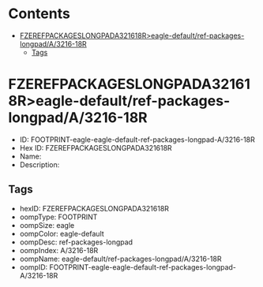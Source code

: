 



Contents
========

* [FZEREFPACKAGESLONGPADA321618R>eagle-default/ref-packages-longpad/A/3216-18R](#fzerefpackageslongpada321618reagle-defaultref-packages-longpada3216-18r)
	* [Tags](#tags)

# FZEREFPACKAGESLONGPADA321618R>eagle-default/ref-packages-longpad/A/3216-18R

- ID: FOOTPRINT-eagle-eagle-default-ref-packages-longpad-A/3216-18R
- Hex ID: FZEREFPACKAGESLONGPADA321618R
- Name: 
- Description: 

## Tags

- hexID: FZEREFPACKAGESLONGPADA321618R
- oompType: FOOTPRINT
- oompSize: eagle
- oompColor: eagle-default
- oompDesc: ref-packages-longpad
- oompIndex: A/3216-18R
- oompName: eagle-default/ref-packages-longpad/A/3216-18R
- oompID: FOOTPRINT-eagle-eagle-default-ref-packages-longpad-A/3216-18R
